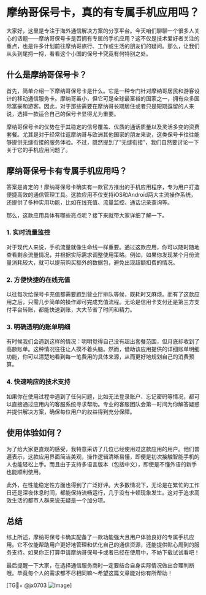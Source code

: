 # 摩纳哥保号卡，真的有专属手机应用吗？

大家好，这里是专注于海外通信解决方案的分享平台。今天咱们聊聊一个很多人关心的话题——摩纳哥保号卡是否拥有专属的手机应用？这不仅是技术爱好者关注的重点，也是许多计划前往摩纳哥旅行、工作或生活的朋友们的疑问。那么，让我们从头到尾捋一捋，看看这个小国的保号卡究竟有何特别之处。

## 什么是摩纳哥保号卡？

首先，简单介绍一下摩纳哥保号卡是什么。它是一种专门针对摩纳哥居民和游客设计的移动通信服务卡。摩纳哥虽小，但它可是全球最富裕的国家之一，拥有众多国际富豪和游客。因此，对于那些需要在摩纳哥长期居住或者只是短期逗留的人来说，选择一款适合自己的保号卡显得尤为重要。

摩纳哥保号卡的优势在于其稳定的信号覆盖、优质的通话质量以及灵活多变的资费套餐。尤其是对于经常往返摩纳哥与欧洲其他国家的朋友来说，这类保号卡往往能够提供无缝衔接的服务体验。不过，既然提到了“无缝衔接”，我们自然要讨论一下关于它的手机应用问题了。

## 摩纳哥保号卡有专属手机应用吗？

答案是肯定的！摩纳哥保号卡确实有一款官方推出的手机应用程序，专为用户打造便捷高效的通信管理工具。这款应用不仅支持iOS和Android两大主流操作系统，还提供了多种实用功能，比如在线充值、流量监控、通话记录查询等。

那么，这款应用具体有哪些亮点呢？接下来就带大家详细了解一下。

### 1. 实时流量监控

对于现代人来说，手机流量就像生命线一样重要。通过这款应用，你可以随时随地查看剩余流量情况，并根据实际需求调整使用策略。例如，如果你发现某个月份流量消耗较大，就可以提前购买额外的数据包，避免出现超额扣费的情况。

### 2. 方便快捷的在线充值

以往每次给保号卡充值都需要跑到营业厅排队等候，既耗时又麻烦。而有了这款应用之后，只需几步简单的操作即可完成充值流程。无论是信用卡支付还是第三方支付平台转账，都能快速到账，大大节省了时间和精力。

### 3. 明确透明的账单明细

有时候我们会遇到这样的情况：明明觉得自己没有超出套餐范围，但月底却收到了高额账单。这种情况往往让人摸不着头脑。然而，借助该应用提供的详细账单明细功能，你可以清楚地看到每一笔费用的具体来源，从而更好地规划自己的消费预算。

### 4. 快速响应的技术支持

如果你在使用过程中遇到了任何问题，比如无法登录账户、忘记密码等情况，都可以直接通过应用内的客服系统寻求帮助。专业的客服团队会第一时间为你解答疑惑并提供解决方案，确保每位用户的权益得到充分保障。

## 使用体验如何？

为了给大家更直观的感受，我特意采访了几位已经使用过这款应用的用户。他们普遍表示，这款应用界面简洁美观，操作逻辑清晰易懂，即便是初次接触智能手机的人也能轻松上手。而且由于支持多语言版本（包括中文），即使是不懂外语的新手也能顺利使用。

此外，在性能稳定性方面也得到了广泛好评。大多数情况下，无论是在繁忙的工作日还是深夜休息时间，都能保持流畅运行，几乎没有卡顿现象发生。这对于追求高效生活的都市人群来说无疑是一个加分项。

## 总结

综上所述，摩纳哥保号卡确实配备了一款功能强大且用户体验良好的专属手机应用。它不仅能帮助用户更好地管理和优化自己的通信资源，还能提供贴心周到的服务支持。如果你正打算申请摩纳哥保号卡或者已经在使用中，不妨下载试试看吧！

最后提醒一下大家，在选择通信服务商时一定要结合自身实际情况做出合理判断哦。毕竟每个人的需求都不尽相同嘛～希望这篇文章能对你有所帮助！

[TG💪+ @jx0703 ![Image](https://github.com/user-attachments/assets/dbca1d08-cadb-493c-b0ec-ad6f7a83f270)]